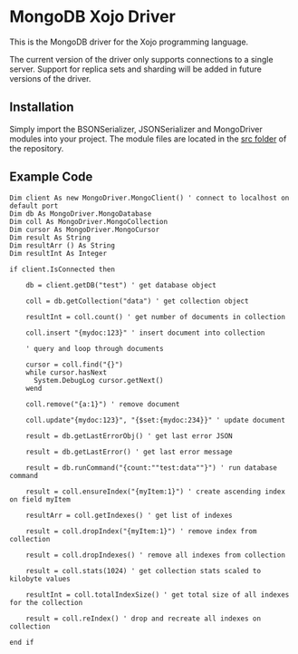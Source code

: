 MongoDB Xojo Driver
===================

This is the MongoDB driver for the Xojo programming language.

The current version of the driver only supports connections to a single server. Support for replica sets and sharding will be added in future versions of the driver.

Installation
------------

Simply import the BSONSerializer, JSONSerializer and MongoDriver modules into your project. The module files are located in the [src folder](https://github.com/alwyn1024/mongodb-xojodriver/tree/master/src) of the repository.

Example Code
------------

	Dim client As new MongoDriver.MongoClient() ' connect to localhost on default port
	Dim db As MongoDriver.MongoDatabase
	Dim coll As MongoDriver.MongoCollection
	Dim cursor As MongoDriver.MongoCursor
	Dim result As String
	Dim resultArr () As String
	Dim resultInt As Integer
	
	if client.IsConnected then
	
		db = client.getDB("test") ' get database object
		
		coll = db.getCollection("data") ' get collection object
		
		resultInt = coll.count() ' get number of documents in collection
		
		coll.insert "{mydoc:123}" ' insert document into collection
		
		' query and loop through documents
		
		cursor = coll.find("{}")
		while cursor.hasNext
		  System.DebugLog cursor.getNext()
		wend
		
		coll.remove("{a:1}") ' remove document
		
		coll.update"{mydoc:123}", "{$set:{mydoc:234}}" ' update document
		
		result = db.getLastErrorObj() ' get last error JSON
		
		result = db.getLastError() ' get last error message
		
		result = db.runCommand("{count:""test:data""}") ' run database command
		
		result = coll.ensureIndex("{myItem:1}") ' create ascending index on field myItem
		
		resultArr = coll.getIndexes() ' get list of indexes
		
		result = coll.dropIndex("{myItem:1}") ' remove index from collection
		
		result = coll.dropIndexes() ' remove all indexes from collection
		
		result = coll.stats(1024) ' get collection stats scaled to kilobyte values
		
		resultInt = coll.totalIndexSize() ' get total size of all indexes for the collection
		
		result = coll.reIndex() ' drop and recreate all indexes on collection

	end if